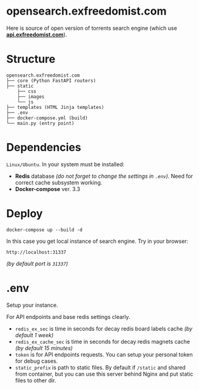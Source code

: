 # opensearch.exfreedomist.com

Here is source of open version of torrents search engine (which use **[api.exfreedomist.com](https://api.exfreedomist.com)**).

# Structure

```
opensearch.exfreedomist.com
├── core (Python FastAPI routers)
├── static
    ├── css
    ├── images
    └── js
├── templates (HTML Jinja templates)
├── .env
├── docker-compose.yml (build)
└── main.py (entry point)
```

# Dependencies

`Linux/Ubuntu`. In your system must be installed:
* **Redis** database _(do not forget to change the settings in `.env`)_. Need for correct cache subsystem working.
* **Docker-compose** ver. 3.3

# Deploy

```
docker-compose up --build -d
```

In this case you get local instance of search engine. Try in your browser:
```commandline
http://localhost:31337
```
_(by default port is `31337`)_


# .env

Setup your instance.

For API endpoints and base redis settings clearly.

* `redis_ex_sec` is time in seconds for decay redis board labels cache _(by default 1 week)_
* `redis_ex_cache_sec` is time in seconds for decay redis magnets cache _(by default 15 minutes)_
* `token` is for API endpoints requests. You can setup your personal token for debug cases.
* `static_prefix` is path to static files. By default if `/static` and shared from container, but you can use this server behind Nginx and put static files to other dir.

